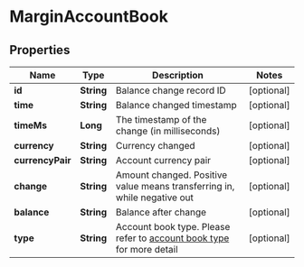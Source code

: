 

# MarginAccountBook

## Properties

Name | Type | Description | Notes
------------ | ------------- | ------------- | -------------
**id** | **String** | Balance change record ID |  [optional]
**time** | **String** | Balance changed timestamp |  [optional]
**timeMs** | **Long** | The timestamp of the change (in milliseconds) |  [optional]
**currency** | **String** | Currency changed |  [optional]
**currencyPair** | **String** | Account currency pair |  [optional]
**change** | **String** | Amount changed. Positive value means transferring in, while negative out |  [optional]
**balance** | **String** | Balance after change |  [optional]
**type** | **String** | Account book type.  Please refer to [account book type](#accountbook-type) for more detail |  [optional]




